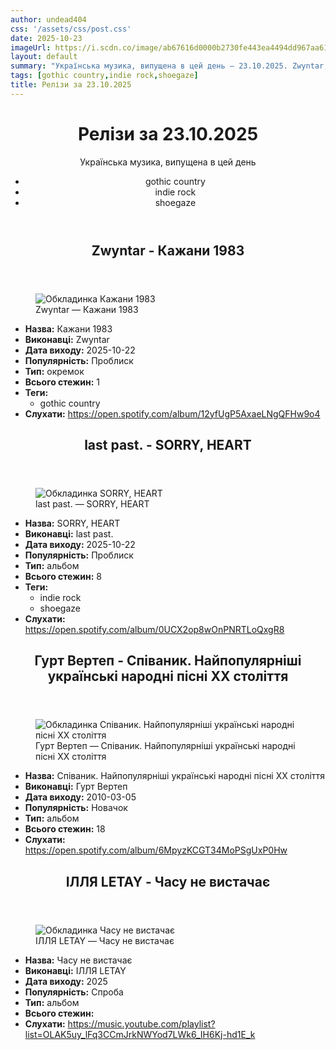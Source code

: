 ```yaml
---
author: undead404
css: '/assets/css/post.css'
date: 2025-10-23
imageUrl: https://i.scdn.co/image/ab67616d0000b2730fe443ea4494dd967aa61083
layout: default
summary: "Українська музика, випущена в цей день – 23.10.2025. Zwyntar, last past., Гурт Вертеп, ІЛЛЯ LETAY та інші"
tags: [gothic country,indie rock,shoegaze]
title: Релізи за 23.10.2025
---
```


<main class="main-content">
  <header>
    <h1>Релізи за <time datetime="2025-10-23">23.10.2025</time></h1>
    <p class="summary">Українська музика, випущена в цей день</p>
      <ul class="tags">
          <li>gothic country</li>
          <li>indie rock</li>
          <li>shoegaze</li>
      </ul>
  </header>
  <section class="releases">
    <article class="release">
      <header>
        <h2>
          Zwyntar - Кажани 1983
        </h2>
      </header>
      <figure>
        <img src="https://i.scdn.co/image/ab67616d0000b2730fe443ea4494dd967aa61083" alt="Обкладинка Кажани 1983">
        <figcaption>Zwyntar — Кажани 1983</figcaption>
      </figure>
      <ul>
        <li><strong>Назва:</strong> Кажани 1983</li>
        <li><strong>Виконавці:</strong> Zwyntar</li>
        <li><strong>Дата виходу:</strong> 2025-10-22</li>
        <li><strong>Популярність:</strong> Проблиск</li>
        <li><strong>Тип:</strong> окремок</li>
        <li><strong>Всього стежин:</strong> 1</li>
            <li><strong>Теги:</strong>
            <ul class="tags">
                <li class="tag">gothic country</li>
            </ul>
            </li>
        <li><strong>Слухати:</strong> <a href="https://open.spotify.com/album/12yfUgP5AxaeLNgQFHw9o4" target="_blank">https:&#x2F;&#x2F;open.spotify.com&#x2F;album&#x2F;12yfUgP5AxaeLNgQFHw9o4</a></li>
      </ul>
    </article>
    <article class="release">
      <header>
        <h2>
          last past. - SORRY, HEART
        </h2>
      </header>
      <figure>
        <img src="https://i.scdn.co/image/ab67616d0000b27313a09c251c02087acce1e53e" alt="Обкладинка SORRY, HEART">
        <figcaption>last past. — SORRY, HEART</figcaption>
      </figure>
      <ul>
        <li><strong>Назва:</strong> SORRY, HEART</li>
        <li><strong>Виконавці:</strong> last past.</li>
        <li><strong>Дата виходу:</strong> 2025-10-22</li>
        <li><strong>Популярність:</strong> Проблиск</li>
        <li><strong>Тип:</strong> альбом</li>
        <li><strong>Всього стежин:</strong> 8</li>
            <li><strong>Теги:</strong>
            <ul class="tags">
                <li class="tag">indie rock</li>
                <li class="tag">shoegaze</li>
            </ul>
            </li>
        <li><strong>Слухати:</strong> <a href="https://open.spotify.com/album/0UCX2op8wOnPNRTLoQxgR8" target="_blank">https:&#x2F;&#x2F;open.spotify.com&#x2F;album&#x2F;0UCX2op8wOnPNRTLoQxgR8</a></li>
      </ul>
    </article>
    <article class="release">
      <header>
        <h2>
          Гурт Вертеп - Співаник. Найпопулярніші українські народні пісні XX століття
        </h2>
      </header>
      <figure>
        <img src="https://i.scdn.co/image/ab67616d0000b27327867cc130f03c103ed4e186" alt="Обкладинка Співаник. Найпопулярніші українські народні пісні XX століття">
        <figcaption>Гурт Вертеп — Співаник. Найпопулярніші українські народні пісні XX століття</figcaption>
      </figure>
      <ul>
        <li><strong>Назва:</strong> Співаник. Найпопулярніші українські народні пісні XX століття</li>
        <li><strong>Виконавці:</strong> Гурт Вертеп</li>
        <li><strong>Дата виходу:</strong> 2010-03-05</li>
        <li><strong>Популярність:</strong> Новачок</li>
        <li><strong>Тип:</strong> альбом</li>
        <li><strong>Всього стежин:</strong> 18</li>
        <li><strong>Слухати:</strong> <a href="https://open.spotify.com/album/6MpyzKCGT34MoPSgUxP0Hw" target="_blank">https:&#x2F;&#x2F;open.spotify.com&#x2F;album&#x2F;6MpyzKCGT34MoPSgUxP0Hw</a></li>
      </ul>
    </article>
    <article class="release">
      <header>
        <h2>
          ІЛЛЯ LETAY - Часу не вистачає
        </h2>
      </header>
      <figure>
        <img src="https://lh3.googleusercontent.com/u-MV89opCg8QNiZPcWgxvZcXiGUIIJcPJOMrU7qkZ2jCJab9kVKrZPXkYc0mdL47H9gLKBJ23ExkKuc=w544-h544-l90-rj" alt="Обкладинка Часу не вистачає">
        <figcaption>ІЛЛЯ LETAY — Часу не вистачає</figcaption>
      </figure>
      <ul>
        <li><strong>Назва:</strong> Часу не вистачає</li>
        <li><strong>Виконавці:</strong> ІЛЛЯ LETAY</li>
        <li><strong>Дата виходу:</strong> 2025</li>
        <li><strong>Популярність:</strong> Спроба</li>
        <li><strong>Тип:</strong> альбом</li>
        <li><strong>Всього стежин:</strong> </li>
        <li><strong>Слухати:</strong> <a href="https://music.youtube.com/playlist?list=OLAK5uy_lFq3CCmJrkNWYod7LWk6_IH6Kj-hd1E_k" target="_blank">https:&#x2F;&#x2F;music.youtube.com&#x2F;playlist?list&#x3D;OLAK5uy_lFq3CCmJrkNWYod7LWk6_IH6Kj-hd1E_k</a></li>
      </ul>
    </article>
  </section>
</main>